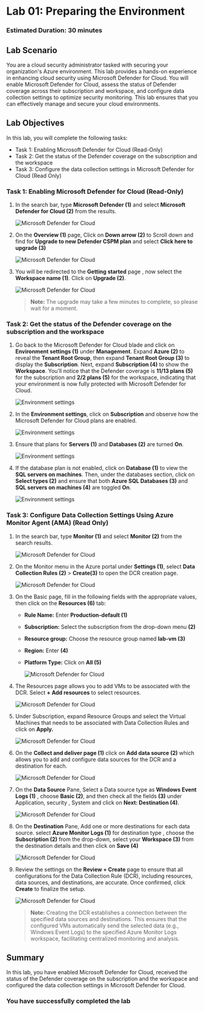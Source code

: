 # Lab 01: Preparing the Environment

### Estimated Duration: 30 minutes

## Lab Scenario

You are a cloud security administrator tasked with securing your organization's Azure environment. This lab provides a hands-on experience in enhancing cloud security using Microsoft Defender for Cloud. You will enable Microsoft Defender for Cloud, assess the status of Defender coverage across their subscription and workspace, and configure data collection settings to optimize security monitoring. This lab ensures that you can effectively manage and secure your cloud environments.

## Lab Objectives
In this lab, you will complete the following tasks:

- Task 1: Enabling Microsoft Defender for Cloud (Read-Only)
- Task 2: Get the status of the Defender coverage on the subscription and the workspace
- Task 3: Configure the data collection settings in Microsoft Defender for Cloud (Read Only)

### Task 1: Enabling Microsoft Defender for Cloud (Read-Only)

1. In the search bar, type **Microsoft Defender (1)** and select **Microsoft Defender for Cloud (2)** from the results.

   ![Microsoft Defender for Cloud](../images/M0-T1-S1.2.png)   

2. On the **Overview (1)** page, Click on **Down arrow (2)** to Scroll down and find for **Upgrade to new Defender CSPM plan** and select **Click here to upgrade (3)**

   ![Microsoft Defender for Cloud](../images/task1.1.png)

1. You will be redirected to the **Getting started** page , now select the **Workspace name (1)**. Click on **Upgrade (2)**.

   ![Microsoft Defender for Cloud](../images/task1.2.png)

   >**Note:** The upgrade may take a few minutes to complete, so please wait for a moment.

### Task 2: Get the status of the Defender coverage on the subscription and the workspace

1. Go back to the Microsoft Defender for Cloud blade and click on **Environment settings (1)** under **Management**. Expand **Azure (2)** to reveal the **Tenant Root Group**, then expand **Tenant Root Group (3)** to display the **Subscription**. Next, expand **Subscription (4)** to show the **Workspace**. You’ll notice that the Defender coverage is **11/13 plans (5)** for the subscription and **2/2 plans (5)** for the workspace, indicating that your environment is now fully protected with Microsoft Defender for Cloud.

   ![Environment settings](../images/dfc2.png)

2. In the **Environment settings**, click on **Subscription** and observe how the Microsoft Defender for Cloud plans are enabled.

   ![Environment settings](../images/dfc3.png)


1. Ensure that plans for **Servers (1)** and **Databases (2)** are turned **On**.

   ![Environment settings](../images/lab1-image23.png)

1. If the database plan is not enabled, click on **Database (1)** to view the **SQL servers on machines**. Then, under the databases section, click on **Select types (2)** and ensure that both **Azure SQL Databases (3)** and **SQL servers on machines (4)** are toggled **On**.

   ![Environment settings](../images/defender1.1.png)

### Task 3: Configure Data Collection Settings Using Azure Monitor Agent (AMA) (Read Only)

1. In the search bar, type **Monitor (1)** and select **Monitor (2)** from the search results.

   ![Microsoft Defender for Cloud](../images/task1-rd2.png)

1. On the Monitor menu in the Azure portal under **Settings (1)**, select **Data Collection Rules (2)**  > **Create(3)** to open the DCR creation page.

   ![Microsoft Defender for Cloud](../images/task1.3.png)

1. On the Basic page, fill in the following fields with the appropriate values, then click on the **Resources (6)** tab:

   - **Rule Name:** Enter **Production-default (1)**
   - **Subscription:** Select the subscription from the drop-down menu **(2)**
   - **Resource group:** Choose the resource group named **lab-vm (3)**
   - **Region:** Enter **<inject key="location" enableCopy="false"/> (4)**
   - **Platform Type:** Click on **All (5)**
  
     ![Microsoft Defender for Cloud](../images/task1-rd1.png)

1. The Resources page allows you to add VMs to be associated with the DCR. Select **+ Add resources** to select resources.

   ![Microsoft Defender for Cloud](../images/task1.4.png)

1. Under Subscription, expand Resource Groups and select the Virtual Machines that needs to be associated with Data Collection Rules and click on **Apply.** 

   ![Microsoft Defender for Cloud](../images/task1.61.png)

1. On the **Collect and deliver page (1)** click on **Add data source (2)** which allows you to add and configure data sources for the DCR and a destination for each.

   ![Microsoft Defender for Cloud](../images/task1.7.png)

1. On the **Data Source** Pane, Select a Data source type as **Windows Event Logs (1)** , choose **Basic (2)**, and then check all the fields **(3)** under Application, security , System and click on **Next: Destination (4)**.

   ![Microsoft Defender for Cloud](../images/task1.8.png)

1. On the **Destination** Pane, Add one or more destinations for each data source. select **Azure Monitor Logs (1)** for destination type , choose the **Subscription (2)** from the drop-down, select your **Workspace (3)** from the destination details and then click on **Save (4)**

   ![Microsoft Defender for Cloud](../images/task1.9.png)

1. Review the settings on the **Review + Create** page to ensure that all configurations for the Data Collection Rule (DCR), including resources, data sources, and destinations, are accurate. Once confirmed, click **Create** to finalize the setup.

   ![Microsoft Defender for Cloud](../images/task1.10.png)

   >**Note:** Creating the DCR establishes a connection between the specified data sources and destinations. This ensures that the configured VMs automatically send the selected data (e.g., Windows Event Logs) to the specified Azure Monitor Logs workspace, facilitating centralized monitoring and analysis.

 ## Summary

In this lab, you have enabled Microsoft Defender for Cloud, received the status of the Defender coverage on the subscription and the workspace and configured the data collection settings in Microsoft Defender for Cloud.
 
 ### You have successfully completed the lab
